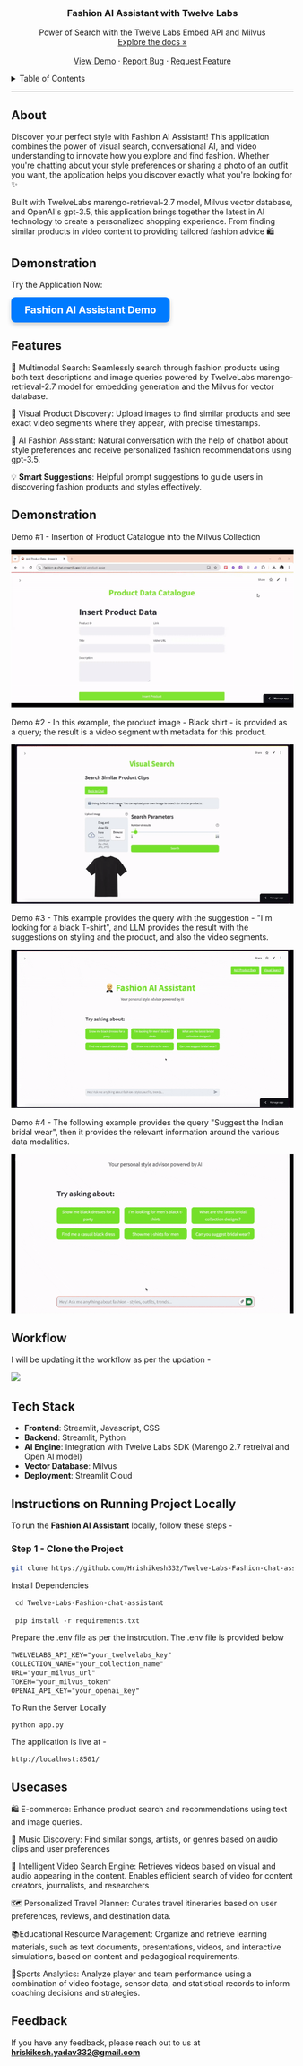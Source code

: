 <br />
<div align="center">
  <h3 align="center">Fashion AI Assistant with Twelve Labs</h3>
  <p align="center">
    Power of Search with the Twelve Labs Embed API and Milvus
    <br />
    <a href="https://github.com/Hrishikesh332/Twelve-Labs-Fashion-chat-assistant">Explore the docs »</a>
    <br />
    <br />
    <a href="https://fashion-chat-twelvelabs.streamlit.app/">View Demo</a> ·
    <a href="https://github.com/Hrishikesh332/Twelve-Labs-Fashion-chat-assistant/issues">Report Bug</a> ·
    <a href="https://github.com/Hrishikesh332/Twelve-Labs-Fashion-chat-assistant/issues">Request Feature</a>
  </p>
</div>

<details>
  <summary>Table of Contents</summary>
  <ol>
    <li><a href="#about">About</a></li>
    <li><a href="#features">Features</a></li>
    <li><a href="#demonstration">Demonstration</a></li>
    <li><a href="#workflow">Workflow</a></li>
    <li><a href="#tech-stack">Tech Stack</a></li>
    <li><a href="#instructions-on-running-project-locally">Instructions on Running Project Locally</a></li>
    <li><a href="#usecases">Usecase</a></li>
    <li><a href="#feedback">Feedback</a></li>
  </ol>
</details>

------

## About

Discover your perfect style with Fashion AI Assistant! This application combines the power of visual search, conversational AI, and video understanding to innovate how you explore and find fashion. Whether you're chatting about your style preferences or sharing a photo of an outfit you want, the application helps you discover exactly what you're looking for ✨

Built with TwelveLabs marengo-retrieval-2.7 model, Milvus vector database, and OpenAI's gpt-3.5, this application brings together the latest in AI technology to create a personalized shopping experience. From finding similar products in video content to providing tailored fashion advice 🛍️

## Demonstration

Try the Application Now:

<a href="https://fashion-ai-chat.streamlit.app" target="_blank" style="
    display: inline-block;
    padding: 12px 24px;
    font-size: 18px;
    font-weight: bold;
    color: #ffffff;
    background-color: #007bff;
    border: none;
    border-radius: 8px;
    text-align: center;
    text-decoration: none;
    box-shadow: 0 4px 8px rgba(0,0,0,0.2);
    transition: background-color 0.3s, box-shadow 0.3s;
">
    Fashion AI Assistant Demo
</a>



## Features

🤖 Multimodal Search: Seamlessly search through fashion products using both text descriptions and image queries powered by TwelveLabs marengo-retrieval-2.7 model for embedding generation and the Milvus for vector database.

🎯 Visual Product Discovery: Upload images to find similar products and see exact video segments where they appear, with precise timestamps.

💬 AI Fashion Assistant: Natural conversation with the help of chatbot about style preferences and receive personalized fashion recommendations using gpt-3.5.

💡 **Smart Suggestions**: Helpful prompt suggestions to guide users in discovering fashion products and styles effectively.


## Demonstration

Demo #1 - Insertion of Product Catalogue into the Milvus Collection

![](https://github.com/Hrishikesh332/Twelve-Labs-Fashion-chat-assistant/blob/main/src/demo_fashion_insertion.gif)


Demo #2 - In this example, the product image - Black shirt - is provided as a query; the result is a video segment with metadata for this product.

![](https://github.com/Hrishikesh332/Twelve-Labs-Fashion-chat-assistant/blob/main/src/demo_visual_search.gif)


Demo #3 - This example provides the query with the suggestion - "I'm looking for a black T-shirt", and LLM provides the result with the suggestions on styling and the product, and also the video segments.

![](https://github.com/Hrishikesh332/Twelve-Labs-Fashion-chat-assistant/blob/main/src/demo_rag_1.gif)

Demo #4 - The following example provides the query "Suggest the Indian bridal wear", then it provides the relevant information around the various data modalities.

![](https://github.com/Hrishikesh332/Twelve-Labs-Fashion-chat-assistant/blob/main/src/demo_rag_2.gif)

## Workflow

I will be updating it the workflow as per the updation -

![](https://github.com/Hrishikesh332/Twelve-Labs-Fashion-chat-assistant/blob/main/src/workflow-fashion-assistant-twelve-labs.png)

## Tech Stack

- **Frontend**: Streamlit, Javascript, CSS
- **Backend**: Streamlit, Python
- **AI Engine**: Integration with Twelve Labs SDK (Marengo 2.7 retreival and Open AI model)
- **Vector Database**: Milvus
- **Deployment**: Streamlit Cloud

## Instructions on Running Project Locally

To run the **Fashion AI Assistant** locally, follow these steps -

### Step 1 - Clone the Project

```bash
git clone https://github.com/Hrishikesh332/Twelve-Labs-Fashion-chat-assistant.git
```

Install Dependencies

```
 cd Twelve-Labs-Fashion-chat-assistant
 
 pip install -r requirements.txt
```

Prepare the .env file as per the instrcution. The .env file is provided below

```
TWELVELABS_API_KEY="your_twelvelabs_key"
COLLECTION_NAME="your_collection_name"
URL="your_milvus_url"
TOKEN="your_milvus_token"
OPENAI_API_KEY="your_openai_key"
```

To Run the Server Locally

```
python app.py
```

The application is live at -

```
http://localhost:8501/
```

## Usecases


🛍️ E-commerce: Enhance product search and recommendations using text and image queries.

🎵 Music Discovery: Find similar songs, artists, or genres based on audio clips and user preferences

🎥 Intelligent Video Search Engine: Retrieves videos based on visual and audio appearing in the content. Enables efficient search of video for content creators, journalists, and researchers

🗺️ Personalized Travel Planner: Curates travel itineraries based on user preferences, reviews, and destination data.

📚Educational Resource Management: Organize and retrieve learning materials, such as text documents, presentations, videos, and interactive simulations, based on content and pedagogical requirements.

🏀Sports Analytics: Analyze player and team performance using a combination of video footage, sensor data, and statistical records to inform coaching decisions and strategies.


## Feedback

If you have any feedback, please reach out to us at **hriskikesh.yadav332@gmail.com**
